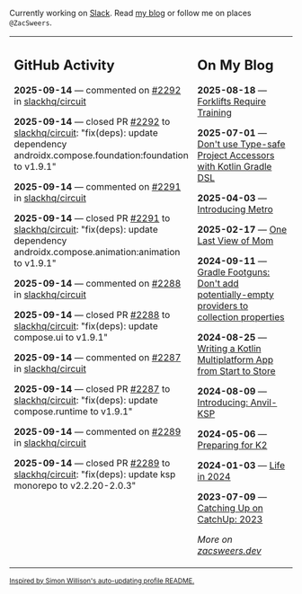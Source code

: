 Currently working on [Slack](https://slack.com/). Read [my blog](https://zacsweers.dev/) or follow me on places `@ZacSweers`.

<table><tr><td valign="top" width="60%">

## GitHub Activity
<!-- githubActivity starts -->
**2025-09-14** — commented on [#2292](https://github.com/slackhq/circuit/pull/2292#issuecomment-3289414335) in [slackhq/circuit](https://github.com/slackhq/circuit)

**2025-09-14** — closed PR [#2292](https://github.com/slackhq/circuit/pull/2292) to [slackhq/circuit](https://github.com/slackhq/circuit): "fix(deps): update dependency androidx.compose.foundation:foundation to v1.9.1"

**2025-09-14** — commented on [#2291](https://github.com/slackhq/circuit/pull/2291#issuecomment-3289414303) in [slackhq/circuit](https://github.com/slackhq/circuit)

**2025-09-14** — closed PR [#2291](https://github.com/slackhq/circuit/pull/2291) to [slackhq/circuit](https://github.com/slackhq/circuit): "fix(deps): update dependency androidx.compose.animation:animation to v1.9.1"

**2025-09-14** — commented on [#2288](https://github.com/slackhq/circuit/pull/2288#issuecomment-3289414284) in [slackhq/circuit](https://github.com/slackhq/circuit)

**2025-09-14** — closed PR [#2288](https://github.com/slackhq/circuit/pull/2288) to [slackhq/circuit](https://github.com/slackhq/circuit): "fix(deps): update compose.ui to v1.9.1"

**2025-09-14** — commented on [#2287](https://github.com/slackhq/circuit/pull/2287#issuecomment-3289414250) in [slackhq/circuit](https://github.com/slackhq/circuit)

**2025-09-14** — closed PR [#2287](https://github.com/slackhq/circuit/pull/2287) to [slackhq/circuit](https://github.com/slackhq/circuit): "fix(deps): update compose.runtime to v1.9.1"

**2025-09-14** — commented on [#2289](https://github.com/slackhq/circuit/pull/2289#issuecomment-3289414126) in [slackhq/circuit](https://github.com/slackhq/circuit)

**2025-09-14** — closed PR [#2289](https://github.com/slackhq/circuit/pull/2289) to [slackhq/circuit](https://github.com/slackhq/circuit): "fix(deps): update ksp monorepo to v2.2.20-2.0.3"
<!-- githubActivity ends -->
</td><td valign="top" width="40%">

## On My Blog
<!-- blog starts -->
**2025-08-18** — [Forklifts Require Training](https://www.zacsweers.dev/forklifts-require-training/)

**2025-07-01** — [Don't use Type-safe Project Accessors with Kotlin Gradle DSL](https://www.zacsweers.dev/dont-use-type-safe-project-accessors-with-kotlin-gradle-dsl/)

**2025-04-03** — [Introducing Metro](https://www.zacsweers.dev/introducing-metro/)

**2025-02-17** — [One Last View of Mom](https://www.zacsweers.dev/one-last-view-of-mom/)

**2024-09-11** — [Gradle Footguns: Don't add potentially-empty providers to collection properties](https://www.zacsweers.dev/gradle-footgun-adding-empty-providers-to-collection-properties/)

**2024-08-25** — [Writing a Kotlin Multiplatform App from Start to Store](https://www.zacsweers.dev/writing-a-kotlin-multiplatform-app-from-start-to-store/)

**2024-08-09** — [Introducing: Anvil-KSP](https://www.zacsweers.dev/introducing-anvil-ksp/)

**2024-05-06** — [Preparing for K2](https://www.zacsweers.dev/preparing-for-k2/)

**2024-01-03** — [Life in 2024](https://www.zacsweers.dev/life-in-2024/)

**2023-07-09** — [Catching Up on CatchUp: 2023](https://www.zacsweers.dev/catching-up-on-catchup-2023/)
<!-- blog ends -->
_More on [zacsweers.dev](https://zacsweers.dev/)_
</td></tr></table>

<sub><a href="https://simonwillison.net/2020/Jul/10/self-updating-profile-readme/">Inspired by Simon Willison's auto-updating profile README.</a></sub>